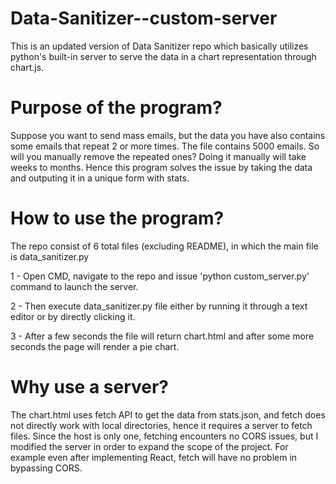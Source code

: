 # Data-Sanitizer--custom-server
This is an updated version of Data Sanitizer repo which basically utilizes python's built-in server to serve the data in a chart representation through chart.js.

# Purpose of the program?
Suppose you want to send mass emails, but the data you have also contains some emails that repeat 2 or more times. The file contains 5000 emails. So will 
you manually remove the repeated ones? Doing it manually will take weeks to months. Hence this program solves the issue by taking the data and outputing it in a 
unique form with stats. 

# How to use the program?
The repo consist of 6 total files (excluding README), in which the main file is data_sanitizer.py

1 - Open CMD, navigate to the repo and issue 'python custom_server.py' command to launch the server.

2 - Then execute data_sanitizer.py file either by running it through a text editor or by directly clicking it.

3 - After a few seconds the file will return chart.html and after some more seconds the page will render a pie chart. 

# Why use a server?
The chart.html uses fetch API to get the data from stats.json, and fetch does not directly work with local directories, hence it requires a server to fetch files. 
Since the host is only one, fetching encounters no CORS issues, but I modified the server in order to expand the scope of the project. For example even after implementing React, fetch will have no problem in bypassing CORS.
